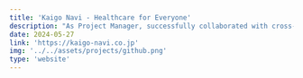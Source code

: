 ```yaml
---
title: 'Kaigo Navi - Healthcare for Everyone'
description: "As Project Manager, successfully collaborated with cross-functional teams to deliver Japan's pioneering nursing home center website, exceeding client expectations."
date: 2024-05-27
link: 'https://kaigo-navi.co.jp'
img: '../../assets/projects/github.png'
type: 'website'
---
```

